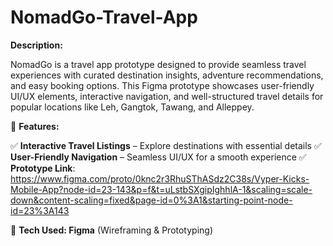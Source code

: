 # NomadGo-Travel-App

**Description:**

NomadGo is a travel app prototype designed to provide seamless travel experiences with curated destination insights, adventure recommendations, and easy booking options. This Figma prototype showcases user-friendly UI/UX elements, interactive navigation, and well-structured travel details for popular locations like Leh, Gangtok, Tawang, and Alleppey.

📌 **Features:**

✅ **Interactive Travel Listings** – Explore destinations with essential details
✅ **User-Friendly Navigation** – Seamless UI/UX for a smooth experience
✅ **Prototype Link**: https://www.figma.com/proto/0knc2r3RhuSThASdz2C38s/Vyper-Kicks-Mobile-App?node-id=23-143&p=f&t=uLstbSXgipIghhlA-1&scaling=scale-down&content-scaling=fixed&page-id=0%3A1&starting-point-node-id=23%3A143

🚀 **Tech Used: Figma** (Wireframing & Prototyping)
